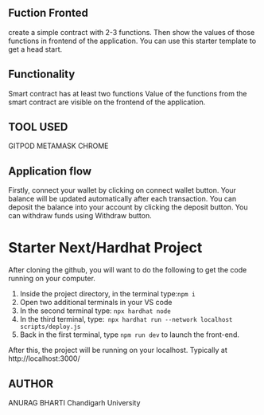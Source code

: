 ## Fuction Fronted 
create a simple contract with 2-3 functions. Then show the values of those functions in frontend of the application. You can use this starter template to get a head start.

## Functionality
Smart contract has at least two functions
Value of the functions from the smart contract are visible on the frontend of the application.

## TOOL USED
GITPOD
METAMASK
CHROME

## Application flow
Firstly, connect your wallet by clicking on connect wallet button.
Your balance will be updated automatically after each transaction.
You can deposit the balance into your account by clicking the deposit button.
You can withdraw funds using Withdraw button.


# Starter Next/Hardhat Project

After cloning the github, you will want to do the following to get the code running on your computer.
1. Inside the project directory, in the terminal type:` npm i `
2. Open two additional terminals in your VS code
3. In the second terminal type: `npx hardhat node`
4. In the third terminal, type:` npx hardhat run --network localhost scripts/deploy.js`
5. Back in the first terminal, type `npm run dev` to launch the front-end.

After this, the project will be running on your localhost. 
Typically at http://localhost:3000/

## AUTHOR
ANURAG BHARTI
Chandigarh University

